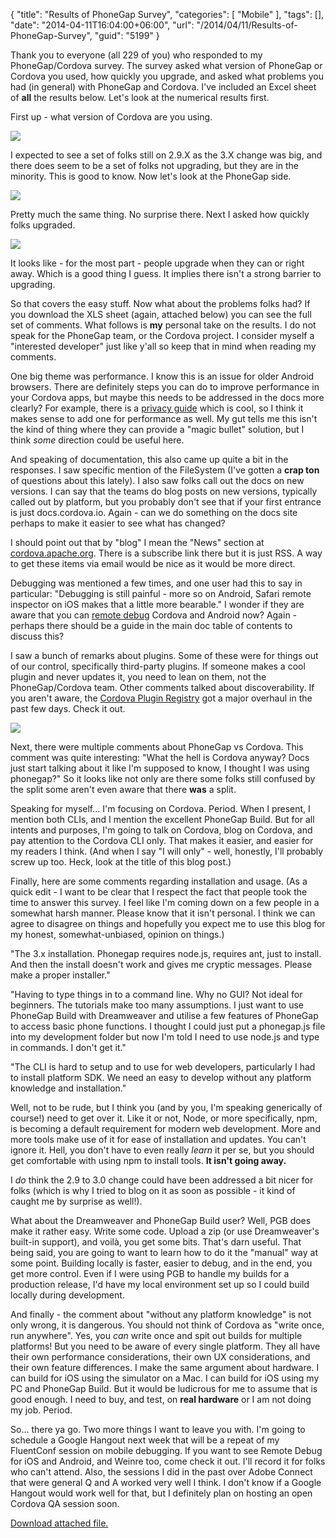 {
	"title": "Results of PhoneGap Survey",
	"categories": [
		"Mobile"
	],
	"tags": [],
	"date": "2014-04-11T16:04:00+06:00",
	"url": "/2014/04/11/Results-of-PhoneGap-Survey",
	"guid": "5199"
}

<p>
Thank you to everyone (all 229 of you) who responded to my PhoneGap/Cordova survey. The survey asked what version of PhoneGap or Cordova you used, how quickly you upgrade, and asked what problems you had (in general) with PhoneGap and Cordova. I've included an Excel sheet of <strong>all</strong> the results below. Let's look at the numerical results first.
</p>
<!--more-->
<p>
First up - what version of Cordova are you using.
</p>

<p>
<img src="http://static.raymondcamden.com/images/shot18.png" />
</p>

<p>
I expected to see a set of folks still on 2.9.X as the 3.X change was big, and there does seem to be a set of folks not upgrading, but they are in the minority. This is good to know. Now let's look at the PhoneGap side.
</p>

<p>
<img src="http://static.raymondcamden.com/images/shot28.png" />
</p>

<p>
Pretty much the same thing. No surprise there. Next I asked how quickly folks upgraded.
</p>

<p>
<img src="http://static.raymondcamden.com/images/shot35.png" />
</p>

<p>
It looks like - for the most part - people upgrade when they can or right away. Which is a good thing I guess. It implies there isn't a strong barrier to upgrading.
</p>

<p>
So that covers the easy stuff. Now what about the problems folks had? If you download the XLS sheet (again, attached below) you can see the full set of comments. What follows is <strong>my</strong> personal take on the results. I do not speak for the PhoneGap team, or the Cordova project. I consider myself a "interested developer" just like y'all so keep that in mind when reading my comments.
</p>

<p>
One big theme was performance. I know this is an issue for older Android browsers. There are definitely steps you can do to improve performance in your Cordova apps, but maybe this needs to be addressed in the docs more clearly? For example, there is a <a href="http://cordova.apache.org/docs/en/3.4.0/guide_appdev_privacy_index.md.html#Privacy%20Guide">privacy guide</a> which is cool, so I think it makes sense to add one for performance as well. My gut tells me this isn't the kind of thing where they can provide a "magic bullet" solution, but I think <i>some</i> direction could be useful here.
</p>

<p>
And speaking of documentation, this also came up quite a bit in the responses. I saw specific mention of the FileSystem (I've gotten a <strong>crap ton</strong> of questions about this lately). I also saw folks call out the docs on new versions. I can say that the teams do blog posts on new versions, typically called out by platform, but you probably don't see that if your first entrance is just docs.cordova.io. Again - can we do something on the docs site perhaps to make it easier to see what has changed?
</p>

<p>
I should point out that by "blog" I mean the "News" section at <a href="http://cordova.apache.org">cordova.apache.org</a>. There is a subscribe link there but it is just RSS. A way to get these items via email would be nice as it would be more direct.
</p>

<p>
Debugging was mentioned a few times, and one user had this to say in particular: "Debugging is still painful - more so on Android, Safari remote inspector on iOS makes that a little more bearable." I wonder if they are aware that you can <a href="http://www.raymondcamden.com/index.cfm/2014/1/2/Apache-Cordova-33-and-Remote-Debugging-for-Android">remote debug</a> Cordova and Android now? Again - perhaps there should be a guide in the main doc table of contents to discuss this?
</p>

<p>
I saw a bunch of remarks about plugins. Some of these were for things out of our control, specifically third-party plugins. If someone makes a cool plugin and never updates it, you need to lean on them, not the PhoneGap/Cordova team. Other comments talked about discoverability. If you aren't aware, the  <a href="http://plugins.cordova.io/">Cordova Plugin Registry</a> got a major overhaul in the past few days. Check it out.
</p>

<p>
<img src="http://static.raymondcamden.com/images/Screen-Shot-2014-04-11-at-14.38.20.jpg" />
</p>

<p>
Next, there were multiple comments about PhoneGap vs Cordova. This comment was quite interesting: "What the hell is Cordova anyway? Docs just start talking about it like I'm supposed to know, I thought I was using phonegap?" So it looks like not only are there some folks still confused by the split some aren't even aware that there <strong>was</strong> a split. 
</p>

<p>
Speaking for myself... I'm focusing on Cordova. Period. When I present, I mention both CLIs, and I mention the excellent PhoneGap Build. But for all intents and purposes, I'm going to talk on Cordova, blog on Cordova, and pay attention to the Cordova CLI only. That makes it easier, and easier for my readers I think. (And when I say "I will only" - well, honestly, I'll probably screw up too. Heck, look at the title of this blog post.)
</p>

<p>
Finally, here are some comments regarding installation and usage. (As a quick edit - I want to be clear that I respect the fact that people took the time to answer this survey. I feel like I'm coming down on a few people in a somewhat harsh manner. Please know that it isn't personal. I think we can agree to disagree on things and hopefully you expect me to use this blog for my honest, somewhat-unbiased, opinion on things.)
</p>

<p>
"The 3.x installation. Phonegap requires node.js, requires ant, just to install. And then the install doesn't work and gives me cryptic messages. Please make a proper installer."
</p>

<p>
"Having to type things in to a command line. Why no GUI? Not ideal for beginners. The tutorials make too many assumptions. I just want to use PhoneGap Build with Dreamweaver and utilise a few features of PhoneGap to access basic phone functions. I thought I could just put a phonegap.js file into my development folder but now I'm told I need to use node.js and type in commands. I don't get it."
</p>

<p>
"The CLI is hard to setup and to use for web developers, particularly I had to install platform SDK. We need an easy to develop without any platform knowledge and installation."
</p>

<p>
Well, not to be rude, but I think you (and by you, I'm speaking generically of course!) need to get over it. Like it or not, Node, or more specifically, npm, is becoming a default requirement for modern web development. More and more tools make use of it for ease of installation and updates. You can't ignore it. Hell, you don't have to even really <i>learn</i> it per se, but you should get comfortable with using npm to install tools. <strong>It isn't going away.</strong>
</p>

<p>
I <i>do</i> think the 2.9 to 3.0 change could have been addressed a bit nicer for folks (which is why I tried to blog on it as soon as possible - it kind of caught me by surprise as well!). 
</p>

<p>What about the Dreamweaver and PhoneGap Build user? Well, PGB does make it rather easy. Write some code. Upload a zip (or use Dreamweaver's built-in support), and voilà, you get some bits. That's darn useful. That being said, you are going to want to learn how to do it the "manual" way at some point. Building locally is faster, easier to debug, and in the end, you get more control. Even if I were using PGB to handle my builds for a production release, I'd have my local environment set up so I could build locally during development.
</p>

<p>
And finally - the comment about "without any platform knowledge" is not only wrong, it is dangerous. You should not think of Cordova as "write once, run anywhere". Yes, you <i>can</i> write once and spit out builds for multiple platforms! But you need to be aware of every single platform. They all have their own performance considerations, their own UX considerations, and their own feature differences. I make the same argument about hardware. I can build for iOS using the simulator on a Mac. I can build for iOS using my PC and PhoneGap Build. But it would be ludicrous for me to assume that is good enough. I need to buy, and test, on <strong>real hardware</strong> or I am not doing my job. Period.
</p>

<p>
So... there ya go. Two more things I want to leave you with. I'm going to schedule a Google Hangout next week that will be a repeat of my FluentConf session on mobile debugging. If you want to see Remote Debug for iOS and Android, and Weinre too, come check it out. I'll record it for folks who can't attend. Also, the sessions I did in the past over Adobe Connect that were general Q and A worked very well I think. I don't know if a Google Hangout would work well for that, but I definitely plan on hosting an open Cordova QA session soon.
</p><p><a href='enclosures/C%3A%5Chosts%5C2013%2Eraymondcamden%2Ecom%5Cenclosures%2FCordova%2DPhoneGap%20Version%20%28Responses%29%2Exlsx'>Download attached file.</a></p>